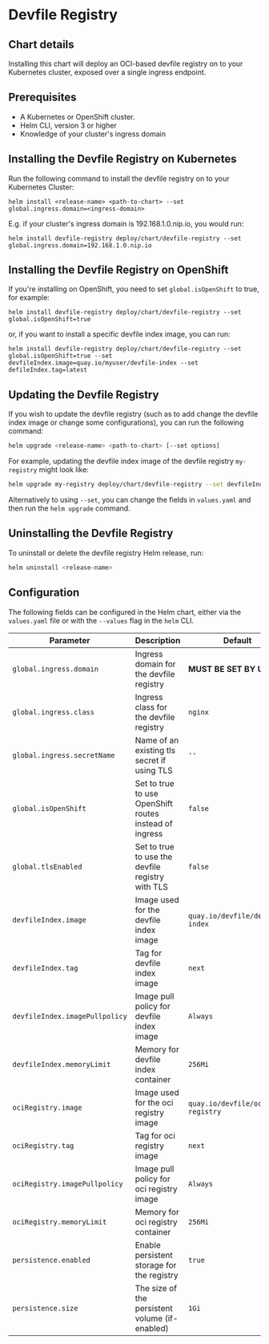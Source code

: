 # Devfile Registry

## Chart details
Installing this chart will deploy an OCI-based devfile registry on to your Kubernetes cluster, exposed over a single ingress endpoint.

## Prerequisites
- A Kubernetes or OpenShift cluster.
- Helm CLI, version 3 or higher
- Knowledge of your cluster's ingress domain

## Installing the Devfile Registry on Kubernetes

Run the following command to install the devfile registry on to your Kubernetes Cluster:

```
helm install <release-name> <path-to-chart> --set global.ingress.domain=<ingress-domain>
```

E.g. if your cluster's ingress domain is 192.168.1.0.nip.io, you would run:
```
helm install devfile-registry deploy/chart/devfile-registry --set global.ingress.domain=192.168.1.0.nip.io
```

## Installing the Devfile Registry on OpenShift

If you're installing on OpenShift, you need to set `global.isOpenShift` to true, for example:
```
helm install devfile-registry deploy/chart/devfile-registry --set global.isOpenShift=true
```

or, if you want to install a specific devfile index image, you can run:
```
helm install devfile-registry deploy/chart/devfile-registry --set global.isOpenShift=true --set devfileIndex.image=quay.io/myuser/devfile-index --set defileIndex.tag=latest
```

## Updating the Devfile Registry

If you wish to update the devfile registry (such as to add change the devfile index image or change some configurations), you can run the following command:

```bash
helm upgrade <release-name> <path-to-chart> [--set options]
```

For example, updating the devfile index image of the devfile registry `my-registry` might look like:
```bash
helm upgrade my-registry deploy/chart/devfile-registry --set devfileIndex.image=docker.io/myuser/devfile-index --set defileIndex.tag=2.0
```

Alternatively to using `--set`, you can change the fields in `values.yaml` and then run the `helm upgrade` command.

## Uninstalling the Devfile Registry

To uninstall or delete the devfile registry Helm release, run:

```bash
helm uninstall <release-name>
```

## Configuration

The following fields can be configured in the Helm chart, either via the `values.yaml` file or with the `--values` flag in the `helm` CLI.

| Parameter                              | Description                                     | Default                                                    |
| -----------------------                | ---------------------------------------------   | ---------------------------------------------------------- |
| `global.ingress.domain`                | Ingress domain for the devfile registry         | **MUST BE SET BY USER**     |
| `global.ingress.class`                 | Ingress class for the devfile registry          | `nginx` |
| `global.ingress.secretName`            | Name of an existing tls secret if using TLS     | ` '' ` |
| `global.isOpenShift  `                 | Set to true to use OpenShift routes instead of ingress   | `false` |
| `global.tlsEnabled`                    | Set to true to use the devfile registry with TLS | `false` |
| `devfileIndex.image`                   | Image used for the devfile index image          | `quay.io/devfile/devfile-index` |
| `devfileIndex.tag`                     | Tag for devfile index image                     | `next` |
| `devfileIndex.imagePullpolicy`         | Image pull policy for devfile index image       | `Always` |
| `devfileIndex.memoryLimit`             | Memory for devfile index container              | `256Mi` |
| `ociRegistry.image`                    | Image used for the oci registry image           | `quay.io/devfile/oci-registry` |
| `ociRegistry.tag`                      | Tag for oci registry image                      | `next` |
| `ociRegistry.imagePullpolicy`          | Image pull policy for oci registry image        | `Always` |
| `ociRegistry.memoryLimit`              | Memory for oci registry container               | `256Mi` |
| `persistence.enabled`                  | Enable persistent storage for the registry      | `true` |
| `persistence.size`                     | The size of the persistent volume (if-enabled)  | `1Gi` |